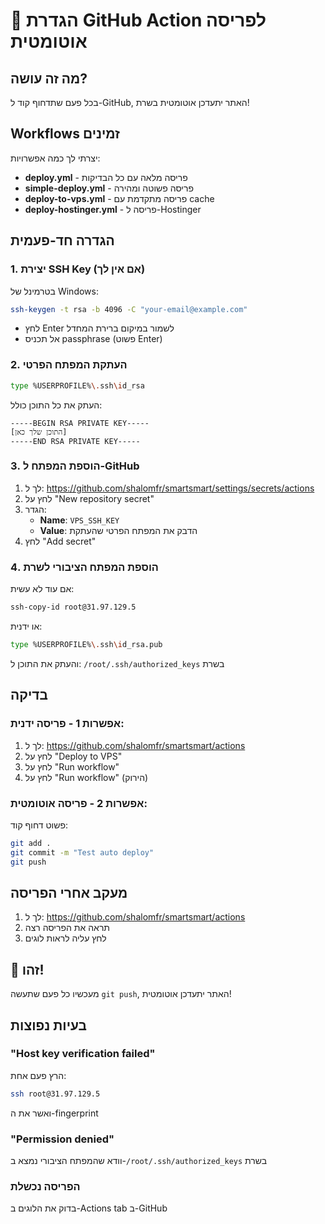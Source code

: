 # 🚀 הגדרת GitHub Action לפריסה אוטומטית

## מה זה עושה?
בכל פעם שתדחוף קוד ל-GitHub, האתר יתעדכן אוטומטית בשרת!

## Workflows זמינים
יצרתי לך כמה אפשרויות:
- **deploy.yml** - פריסה מלאה עם כל הבדיקות
- **simple-deploy.yml** - פריסה פשוטה ומהירה
- **deploy-to-vps.yml** - פריסה מתקדמת עם cache
- **deploy-hostinger.yml** - פריסה ל-Hostinger

## הגדרה חד-פעמית

### 1. יצירת SSH Key (אם אין לך)

בטרמינל של Windows:
```bash
ssh-keygen -t rsa -b 4096 -C "your-email@example.com"
```
- לחץ Enter לשמור במיקום ברירת המחדל
- אל תכניס passphrase (פשוט Enter)

### 2. העתקת המפתח הפרטי

```bash
type %USERPROFILE%\.ssh\id_rsa
```

העתק את כל התוכן כולל:
```
-----BEGIN RSA PRIVATE KEY-----
[התוכן שלך כאן]
-----END RSA PRIVATE KEY-----
```

### 3. הוספת המפתח ל-GitHub

1. לך ל: https://github.com/shalomfr/smartsmart/settings/secrets/actions
2. לחץ על "New repository secret"
3. הגדר:
   - **Name**: `VPS_SSH_KEY`
   - **Value**: הדבק את המפתח הפרטי שהעתקת
4. לחץ "Add secret"

### 4. הוספת המפתח הציבורי לשרת

אם עוד לא עשית:
```bash
ssh-copy-id root@31.97.129.5
```

או ידנית:
```bash
type %USERPROFILE%\.ssh\id_rsa.pub
```
והעתק את התוכן ל: `/root/.ssh/authorized_keys` בשרת

## בדיקה

### אפשרות 1 - פריסה ידנית:
1. לך ל: https://github.com/shalomfr/smartsmart/actions
2. לחץ על "Deploy to VPS"
3. לחץ על "Run workflow"
4. לחץ על "Run workflow" (הירוק)

### אפשרות 2 - פריסה אוטומטית:
פשוט דחוף קוד:
```bash
git add .
git commit -m "Test auto deploy"
git push
```

## מעקב אחרי הפריסה

1. לך ל: https://github.com/shalomfr/smartsmart/actions
2. תראה את הפריסה רצה
3. לחץ עליה לראות לוגים

## 🎉 זהו!

מעכשיו כל פעם שתעשה `git push`, האתר יתעדכן אוטומטית!

## בעיות נפוצות

### "Host key verification failed"
הרץ פעם אחת:
```bash
ssh root@31.97.129.5
```
ואשר את ה-fingerprint

### "Permission denied"
וודא שהמפתח הציבורי נמצא ב-`/root/.ssh/authorized_keys` בשרת

### הפריסה נכשלת
בדוק את הלוגים ב-Actions tab ב-GitHub